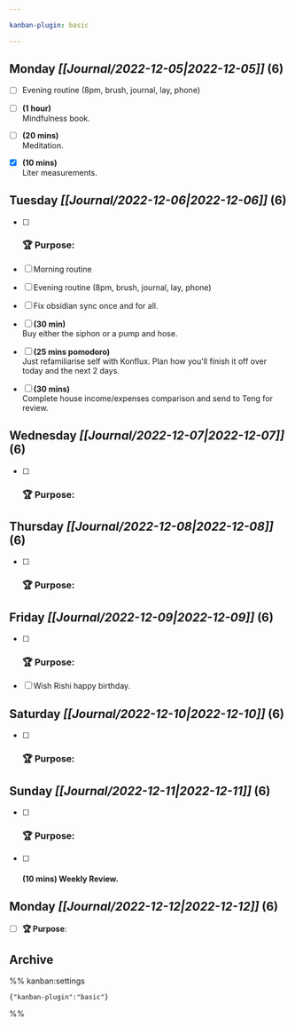 ```yaml
---

kanban-plugin: basic

---
```


## **Monday** *[[Journal/2022-12-05|2022-12-05]]* (6)

- [ ] Evening routine (8pm, brush, journal, lay, phone)
- [ ] **(1 hour)**<br>Mindfulness book.
- [ ] **(20 mins)**<br>Meditation.
- [x] **(10 mins)**<br>Liter measurements.


## **Tuesday** *[[Journal/2022-12-06|2022-12-06]]* (6)

- [ ] ### **🏆 Purpose**:
- [ ] Morning routine
- [ ] Evening routine (8pm, brush, journal, lay, phone)
- [ ] Fix obsidian sync once and for all.
- [ ] **(30 min)**<br>Buy either the siphon or a pump and hose.
- [ ] **(25 mins pomodoro)**<br>Just refamiliarise self with Konflux. Plan how you'll finish it off over today and the next 2 days.
- [ ] **(30 mins)**<br>Complete house income/expenses comparison and send to Teng for review.


## **Wednesday** *[[Journal/2022-12-07|2022-12-07]]* (6)

- [ ] ### **🏆 Purpose**:


## **Thursday** *[[Journal/2022-12-08|2022-12-08]]* (6)

- [ ] ### **🏆 Purpose**:


## **Friday** *[[Journal/2022-12-09|2022-12-09]]* (6)

- [ ] ### **🏆 Purpose**:
- [ ] Wish Rishi happy birthday.


## **Saturday** *[[Journal/2022-12-10|2022-12-10]]* (6)

- [ ] ### **🏆 Purpose**:


## **Sunday** *[[Journal/2022-12-11|2022-12-11]]* (6)

- [ ] ### **🏆 Purpose**:
- [ ] #### **(10 mins)** Weekly Review.


## **Monday** *[[Journal/2022-12-12|2022-12-12]]* (6)

- [ ] **🏆 Purpose**:


## Archive





%% kanban:settings
```
{"kanban-plugin":"basic"}
```
%%